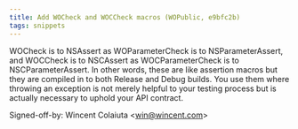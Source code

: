 ```yaml
---
title: Add WOCheck and WOCCheck macros (WOPublic, e9bfc2b)
tags: snippets
---
```


WOCheck is to NSAssert as WOParameterCheck is to NSParameterAssert, and WOCCheck is to NSCAssert as WOCParameterCheck is to NSCParameterAssert. In other words, these are like assertion macros but they are compiled in to both Release and Debug builds. You use them where throwing an exception is not merely helpful to your testing process but is actually necessary to uphold your API contract.

Signed-off-by: Wincent Colaiuta &lt;win@wincent.com&gt;

